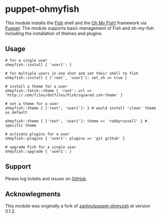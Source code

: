 # puppet-ohmyfish

This module installs the [Fish](http://www.fishshell.com) shell and the [Oh My Fish!](https://github.com/bpinto/oh-my-fish) framework via [Puppet](http://puppetlabs.com/). The module supports basic management of Fish and oh-my-fish including the installation of themes and plugins.

## Usage

```
# for a single user
ohmyfish::install { 'user1': }

# for multiple users in one shot and set their shell to fish
ohmyfish::install { ['root', 'user1']: set_sh => true }

# install a theme for a user
ohmyfish::fetch::theme { 'root': url => 'http://.com/files/dotfiles/Fish/squared.zsh-theme' }

# set a theme for a user
ohmyfish::theme { ['root', 'user1']: } # would install 'clean' theme as default

ohmyfish::theme { ['root', 'user1']: theme => 'robbyrussell' } # specific theme

# activate plugins for a user
ohmyfish::plugins { 'user1': plugins => 'git github' }

# upgrade Fish for a single user
ohmyfish::upgrade { 'user1': }
```

Support
-------

Please log tickets and issues on [GitHub](https://github.com/tylerpace/puppet-ohmyfish).


Acknowlegments
--------------

This module was originally a fork of [zanloy/puppet-ohmyzsh](https://github.com/zanloy/puppet-ohmyzsh) at version 0.1.2.
